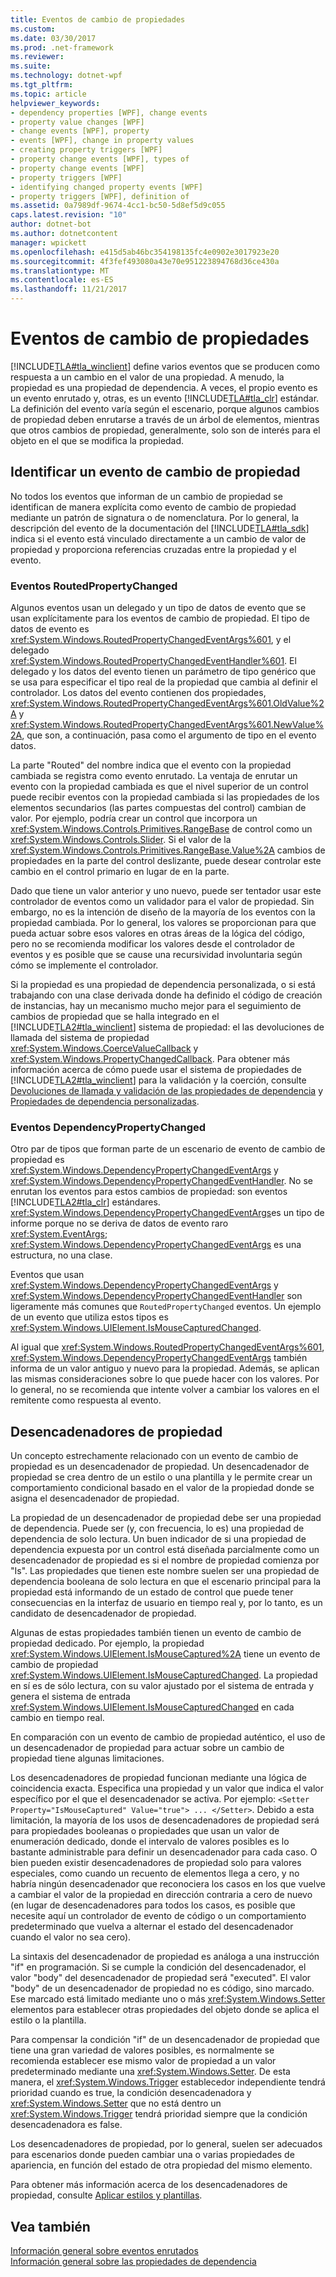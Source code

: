 ```yaml
---
title: Eventos de cambio de propiedades
ms.custom: 
ms.date: 03/30/2017
ms.prod: .net-framework
ms.reviewer: 
ms.suite: 
ms.technology: dotnet-wpf
ms.tgt_pltfrm: 
ms.topic: article
helpviewer_keywords:
- dependency properties [WPF], change events
- property value changes [WPF]
- change events [WPF], property
- events [WPF], change in property values
- creating property triggers [WPF]
- property change events [WPF], types of
- property change events [WPF]
- property triggers [WPF]
- identifying changed property events [WPF]
- property triggers [WPF], definition of
ms.assetid: 0a7989df-9674-4cc1-bc50-5d8ef5d9c055
caps.latest.revision: "10"
author: dotnet-bot
ms.author: dotnetcontent
manager: wpickett
ms.openlocfilehash: e415d5ab46bc354198135fc4e0902e3017923e20
ms.sourcegitcommit: 4f3fef493080a43e70e951223894768d36ce430a
ms.translationtype: MT
ms.contentlocale: es-ES
ms.lasthandoff: 11/21/2017
---
```

# <a name="property-change-events"></a>Eventos de cambio de propiedades
[!INCLUDE[TLA#tla_winclient](../../../../includes/tlasharptla-winclient-md.md)] define varios eventos que se producen como respuesta a un cambio en el valor de una propiedad. A menudo, la propiedad es una propiedad de dependencia. A veces, el propio evento es un evento enrutado y, otras, es un evento [!INCLUDE[TLA#tla_clr](../../../../includes/tlasharptla-clr-md.md)] estándar. La definición del evento varía según el escenario, porque algunos cambios de propiedad deben enrutarse a través de un árbol de elementos, mientras que otros cambios de propiedad, generalmente, solo son de interés para el objeto en el que se modifica la propiedad.  
  
## <a name="identifying-a-property-change-event"></a>Identificar un evento de cambio de propiedad  
 No todos los eventos que informan de un cambio de propiedad se identifican de manera explícita como evento de cambio de propiedad mediante un patrón de signatura o de nomenclatura. Por lo general, la descripción del evento de la documentación del [!INCLUDE[TLA#tla_sdk](../../../../includes/tlasharptla-sdk-md.md)] indica si el evento está vinculado directamente a un cambio de valor de propiedad y proporciona referencias cruzadas entre la propiedad y el evento.  
  
### <a name="routedpropertychanged-events"></a>Eventos RoutedPropertyChanged  
 Algunos eventos usan un delegado y un tipo de datos de evento que se usan explícitamente para los eventos de cambio de propiedad. El tipo de datos de evento es <xref:System.Windows.RoutedPropertyChangedEventArgs%601>, y el delegado <xref:System.Windows.RoutedPropertyChangedEventHandler%601>. El delegado y los datos del evento tienen un parámetro de tipo genérico que se usa para especificar el tipo real de la propiedad que cambia al definir el controlador. Los datos del evento contienen dos propiedades, <xref:System.Windows.RoutedPropertyChangedEventArgs%601.OldValue%2A> y <xref:System.Windows.RoutedPropertyChangedEventArgs%601.NewValue%2A>, que son, a continuación, pasa como el argumento de tipo en el evento datos.  
  
 La parte "Routed" del nombre indica que el evento con la propiedad cambiada se registra como evento enrutado. La ventaja de enrutar un evento con la propiedad cambiada es que el nivel superior de un control puede recibir eventos con la propiedad cambiada si las propiedades de los elementos secundarios (las partes compuestas del control) cambian de valor. Por ejemplo, podría crear un control que incorpora un <xref:System.Windows.Controls.Primitives.RangeBase> de control como un <xref:System.Windows.Controls.Slider>. Si el valor de la <xref:System.Windows.Controls.Primitives.RangeBase.Value%2A> cambios de propiedades en la parte del control deslizante, puede desear controlar este cambio en el control primario en lugar de en la parte.  
  
 Dado que tiene un valor anterior y uno nuevo, puede ser tentador usar este controlador de eventos como un validador para el valor de propiedad. Sin embargo, no es la intención de diseño de la mayoría de los eventos con la propiedad cambiada. Por lo general, los valores se proporcionan para que pueda actuar sobre esos valores en otras áreas de la lógica del código, pero no se recomienda modificar los valores desde el controlador de eventos y es posible que se cause una recursividad involuntaria según cómo se implemente el controlador.  
  
 Si la propiedad es una propiedad de dependencia personalizada, o si está trabajando con una clase derivada donde ha definido el código de creación de instancias, hay un mecanismo mucho mejor para el seguimiento de cambios de propiedad que se halla integrado en el [!INCLUDE[TLA2#tla_winclient](../../../../includes/tla2sharptla-winclient-md.md)] sistema de propiedad: el las devoluciones de llamada del sistema de propiedad <xref:System.Windows.CoerceValueCallback> y <xref:System.Windows.PropertyChangedCallback>. Para obtener más información acerca de cómo puede usar el sistema de propiedades de [!INCLUDE[TLA2#tla_winclient](../../../../includes/tla2sharptla-winclient-md.md)] para la validación y la coerción, consulte [Devoluciones de llamada y validación de las propiedades de dependencia](../../../../docs/framework/wpf/advanced/dependency-property-callbacks-and-validation.md) y [Propiedades de dependencia personalizadas](../../../../docs/framework/wpf/advanced/custom-dependency-properties.md).  
  
### <a name="dependencypropertychanged-events"></a>Eventos DependencyPropertyChanged  
 Otro par de tipos que forman parte de un escenario de evento de cambio de propiedad es <xref:System.Windows.DependencyPropertyChangedEventArgs> y <xref:System.Windows.DependencyPropertyChangedEventHandler>. No se enrutan los eventos para estos cambios de propiedad: son eventos [!INCLUDE[TLA2#tla_clr](../../../../includes/tla2sharptla-clr-md.md)] estándares. <xref:System.Windows.DependencyPropertyChangedEventArgs>es un tipo de informe porque no se deriva de datos de evento raro <xref:System.EventArgs>; <xref:System.Windows.DependencyPropertyChangedEventArgs> es una estructura, no una clase.  
  
 Eventos que usan <xref:System.Windows.DependencyPropertyChangedEventArgs> y <xref:System.Windows.DependencyPropertyChangedEventHandler> son ligeramente más comunes que `RoutedPropertyChanged` eventos. Un ejemplo de un evento que utiliza estos tipos es <xref:System.Windows.UIElement.IsMouseCapturedChanged>.  
  
 Al igual que <xref:System.Windows.RoutedPropertyChangedEventArgs%601>, <xref:System.Windows.DependencyPropertyChangedEventArgs> también informa de un valor antiguo y nuevo para la propiedad. Además, se aplican las mismas consideraciones sobre lo que puede hacer con los valores. Por lo general, no se recomienda que intente volver a cambiar los valores en el remitente como respuesta al evento.  
  
## <a name="property-triggers"></a>Desencadenadores de propiedad  
 Un concepto estrechamente relacionado con un evento de cambio de propiedad es un desencadenador de propiedad. Un desencadenador de propiedad se crea dentro de un estilo o una plantilla y le permite crear un comportamiento condicional basado en el valor de la propiedad donde se asigna el desencadenador de propiedad.  
  
 La propiedad de un desencadenador de propiedad debe ser una propiedad de dependencia. Puede ser (y, con frecuencia, lo es) una propiedad de dependencia de solo lectura. Un buen indicador de si una propiedad de dependencia expuesta por un control está diseñada parcialmente como un desencadenador de propiedad es si el nombre de propiedad comienza por "Is". Las propiedades que tienen este nombre suelen ser una propiedad de dependencia booleana de solo lectura en que el escenario principal para la propiedad está informando de un estado de control que puede tener consecuencias en la interfaz de usuario en tiempo real y, por lo tanto, es un candidato de desencadenador de propiedad.  
  
 Algunas de estas propiedades también tienen un evento de cambio de propiedad dedicado. Por ejemplo, la propiedad <xref:System.Windows.UIElement.IsMouseCaptured%2A> tiene un evento de cambio de propiedad <xref:System.Windows.UIElement.IsMouseCapturedChanged>. La propiedad en sí es de sólo lectura, con su valor ajustado por el sistema de entrada y genera el sistema de entrada <xref:System.Windows.UIElement.IsMouseCapturedChanged> en cada cambio en tiempo real.  
  
 En comparación con un evento de cambio de propiedad auténtico, el uso de un desencadenador de propiedad para actuar sobre un cambio de propiedad tiene algunas limitaciones.  
  
 Los desencadenadores de propiedad funcionan mediante una lógica de coincidencia exacta. Especifica una propiedad y un valor que indica el valor específico por el que el desencadenador se activa. Por ejemplo: `<Setter Property="IsMouseCaptured" Value="true"> ... </Setter>`. Debido a esta limitación, la mayoría de los usos de desencadenadores de propiedad será para propiedades booleanas o propiedades que usan un valor de enumeración dedicado, donde el intervalo de valores posibles es lo bastante administrable para definir un desencadenador para cada caso. O bien pueden existir desencadenadores de propiedad solo para valores especiales, como cuando un recuento de elementos llega a cero, y no habría ningún desencadenador que reconociera los casos en los que vuelve a cambiar el valor de la propiedad en dirección contraria a cero de nuevo (en lugar de desencadenadores para todos los casos, es posible que necesite aquí un controlador de evento de código o un comportamiento predeterminado que vuelva a alternar el estado del desencadenador cuando el valor no sea cero).  
  
 La sintaxis del desencadenador de propiedad es análoga a una instrucción "if" en programación. Si se cumple la condición del desencadenador, el valor "body" del desencadenador de propiedad será "executed". El valor "body" de un desencadenador de propiedad no es código, sino marcado. Ese marcado está limitado mediante uno o más <xref:System.Windows.Setter> elementos para establecer otras propiedades del objeto donde se aplica el estilo o la plantilla.  
  
 Para compensar la condición "if" de un desencadenador de propiedad que tiene una gran variedad de valores posibles, es normalmente se recomienda establecer ese mismo valor de propiedad a un valor predeterminado mediante una <xref:System.Windows.Setter>. De esta manera, el <xref:System.Windows.Trigger> establecedor independiente tendrá prioridad cuando es true, la condición desencadenadora y <xref:System.Windows.Setter> que no está dentro un <xref:System.Windows.Trigger> tendrá prioridad siempre que la condición desencadenadora es false.  
  
 Los desencadenadores de propiedad, por lo general, suelen ser adecuados para escenarios donde pueden cambiar una o varias propiedades de apariencia, en función del estado de otra propiedad del mismo elemento.  
  
 Para obtener más información acerca de los desencadenadores de propiedad, consulte [Aplicar estilos y plantillas](../../../../docs/framework/wpf/controls/styling-and-templating.md).  
  
## <a name="see-also"></a>Vea también  
 [Información general sobre eventos enrutados](../../../../docs/framework/wpf/advanced/routed-events-overview.md)  
 [Información general sobre las propiedades de dependencia](../../../../docs/framework/wpf/advanced/dependency-properties-overview.md)
